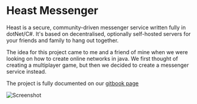 # Heast Messenger

Heast is a secure, community-driven messenger service written fully in dotNet/C#. 
It's based on decentralised, optionally self-hosted servers for your friends and family to hang out together.

The idea for this project came to me and a friend of mine when we were looking on how to create online networks in java.
We first thought of creating a multiplayer game, but then we decided to create a messenger service instead.

The project is fully documented on our [gitbook page](https://heast.gitbook.io/docs/)

![Screenshot](book/heast-messenger/screenshot.png)